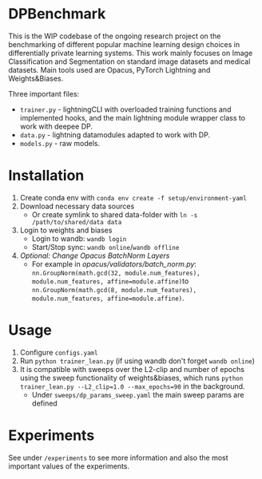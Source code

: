 # DPBenchmark 
This is the WIP codebase of the ongoing research project on the benchmarking of different popular machine learning design choices in differentially private learning systems. This work mainly focuses on Image Classification and Segmentation on standard image datasets and medical datasets. Main tools used are Opacus, PyTorch Lightning and Weights&Biases.

Three important files: 
* `trainer.py` - lightningCLI with overloaded training functions and implemented hooks, and the main lightning module wrapper class to work with deepee DP.
* `data.py` - lightning datamodules adapted to work with DP.
* `models.py` - raw models. 

# Installation 
1. Create conda env with `conda env create -f setup/environment-yaml`
2. Download necessary data sources 
    * Or create symlink to shared data-folder with `ln -s /path/to/shared/data data`
3. Login to weights and biases
    * Login to wandb: `wandb login`
    * Start/Stop sync: `wandb online`/`wandb offline`
4. *Optional: Change Opacus BatchNorm Layers*
    * For example in *opacus/validators/batch_norm.py*: `nn.GroupNorm(math.gcd(32, module.num_features), module.num_features, affine=module.affine)`to `nn.GroupNorm(math.gcd(8, module.num_features), module.num_features, affine=module.affine)`.

# Usage
1. Configure `configs.yaml` 
2. Run `python trainer_lean.py` (if using wandb don't forget `wandb online`)
3. It is compatible with sweeps over the L2-clip and number of epochs using the sweep functionality of weights&biases, which runs `python trainer_lean.py --L2_clip=1.0 --max_epochs=90` in the background. 
    * Under `sweeps/dp_params_sweep.yaml` the main sweep params are defined

# Experiments 
See under `/experiments` to see more information and also the most important values of the experiments.
